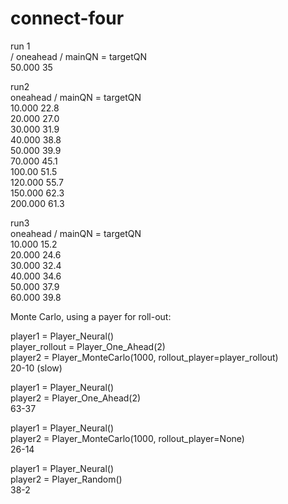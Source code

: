 # connect-four




run 1\
/ oneahead / mainQN = targetQN \
50.000 35

run2 \
oneahead / mainQN = targetQN\
10.000 22.8\
20.000 27.0\
30.000 31.9\
40.000  38.8\
50.000 39.9\
70.000 45.1\
100.00 51.5\
120.000 55.7\
150.000 62.3\
200.000 61.3

run3 \
oneahead / mainQN = targetQN\
10.000 15.2\
20.000 24.6\
30.000 32.4\
40.000 34.6\
50.000 37.9\
60.000 39.8

Monte Carlo, using a payer for roll-out:

player1 = Player_Neural()\
player_rollout = Player_One_Ahead(2)\
player2 = Player_MonteCarlo(1000, rollout_player=player_rollout)\
20-10 (slow)

player1 = Player_Neural()\
player2 = Player_One_Ahead(2)\
63-37

player1 = Player_Neural()\
player2 = Player_MonteCarlo(1000, rollout_player=None)\
26-14

player1 = Player_Neural()\
player2 = Player_Random()\
38-2